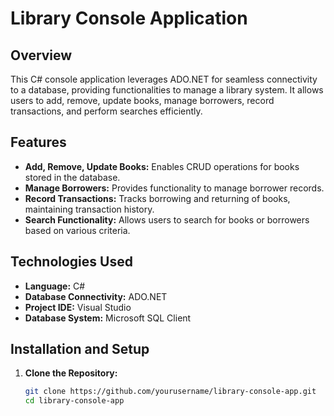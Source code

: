 # Library Console Application

## Overview

This C# console application leverages ADO.NET for seamless connectivity to a database, providing functionalities to manage a library system. It allows users to add, remove, update books, manage borrowers, record transactions, and perform searches efficiently.

## Features

- **Add, Remove, Update Books:** Enables CRUD operations for books stored in the database.
- **Manage Borrowers:** Provides functionality to manage borrower records.
- **Record Transactions:** Tracks borrowing and returning of books, maintaining transaction history.
- **Search Functionality:** Allows users to search for books or borrowers based on various criteria.

## Technologies Used

- **Language:** C#
- **Database Connectivity:** ADO.NET
- **Project IDE:** Visual Studio
- **Database System:** Microsoft SQL Client
## Installation and Setup

1. **Clone the Repository:**
   ```bash
   git clone https://github.com/yourusername/library-console-app.git
   cd library-console-app
